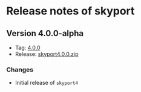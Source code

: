 # Release notes of skyport

## Version 4.0.0-alpha

* Tag: [4.0.0](https://github.com/infinitiessoft/skyport/tree/v4.0.0-alpha)
* Release: [skyport4.0.0.zip](https://github.com/infinitiessoft/skyport/archive/v4.0-alpha.zip)

### Changes

* Initial release of `skyport4`
